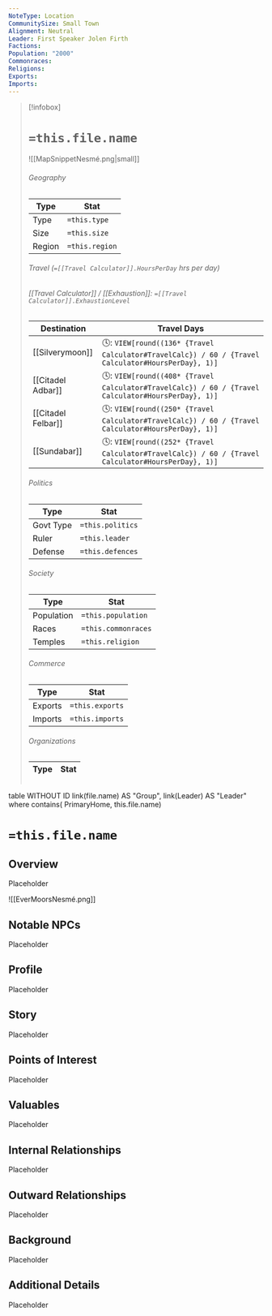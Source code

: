 ```yaml
---
NoteType: Location
CommunitySize: Small Town
Alignment: Neutral
Leader: First Speaker Jolen Firth
Factions: 
Population: "2000"
Commonraces: 
Religions: 
Exports: 
Imports:
---
```

> [!infobox]
> # `=this.file.name`
>![[MapSnippetNesmé.png|small]]
> ###### Geography
> Type |  Stat |
> ---|---|
> Type | `=this.type` |
> Size | `=this.size` |
> Region | `=this.region` |
> ###### Travel (`=[[Travel Calculator]].HoursPerDay` hrs per day)
> ###### [[Travel Calculator]]  / [[Exhaustion]]:  `=[[Travel Calculator]].ExhaustionLevel`
> Destination |  Travel Days  |
> ---|---|
> [[Silverymoon]] | 🕓: `VIEW[round((136* {Travel Calculator#TravelCalc}) / 60 / {Travel Calculator#HoursPerDay}, 1)]`      |
> [[Citadel Adbar]] | 🕓: `VIEW[round((408* {Travel Calculator#TravelCalc}) / 60 / {Travel Calculator#HoursPerDay}, 1)]`      |
> [[Citadel Felbar]] | 🕓: `VIEW[round((250* {Travel Calculator#TravelCalc}) / 60 / {Travel Calculator#HoursPerDay}, 1)]`      |
> [[Sundabar]] | 🕓: `VIEW[round((252* {Travel Calculator#TravelCalc}) / 60 / {Travel Calculator#HoursPerDay}, 1)]`      |
> ###### Politics
> Type |  Stat |
> ---|---|
> Govt Type | `=this.politics` |
> Ruler | `=this.leader` |
> Defense | `=this.defences` |
> ###### Society
> Type |  Stat |
> ---|---|
> Population | `=this.population` |
> Races | `=this.commonraces` |
> Temples | `=this.religion`  |
> ###### Commerce
> Type |  Stat |
> ---|---|
> Exports | `=this.exports` |
> Imports | `=this.imports` |
> ###### Organizations
> Type |  Stat |
> ---|---|
> ```dataview
table WITHOUT ID link(file.name) AS "Group", link(Leader) AS "Leader"
where contains( PrimaryHome, this.file.name)


# `=this.file.name`
## Overview
Placeholder

![[EverMoorsNesmé.png]]



## Notable NPCs
Placeholder

## Profile
Placeholder

## Story
Placeholder

## Points of Interest
Placeholder

## Valuables
Placeholder

## Internal Relationships
Placeholder

## Outward Relationships
Placeholder

## Background
Placeholder

## Additional Details
Placeholder

